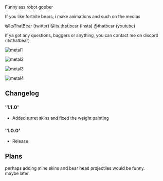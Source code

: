 Funny ass robot goober

If you like fortnite bears, i make animations and such on the medias 

@ItsThatBear (twitter) @Its.that.bear (insta) @thatbear (youtube) 

if ya got any questions, buggers or anything, you can contact me on discord (itsthatbear)

![metal1](https://imgur.com/ZIj70e3.png)

![metal2](https://imgur.com/lyfj6G9.png)

![metal3](https://imgur.com/DcTDlWq.png)

![metal4](https://imgur.com/0OqEghe.png)

## Changelog

### '1.1.0'
* Added turret skins and fixed the weight painting

### '1.0.0'
* Release


## Plans 

perhaps adding mine skins and bear head projectiles would be funny. maybe later.


